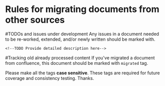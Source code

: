 Rules for migrating documents from other sources
====

#TODOs and issues under development
Any issues in a document needed to be re-worked, extended, and\/or newly written should be marked with.

```
<!--TODO Provide detailed description here-->
```

#Tracking old already processed content
If you've migrated a document from confluence, this document should be marked with `migrated` tag.

Please make all the tags **case sensitive**.
These tags are required for future coverage and consistency testing.
Thanks.
